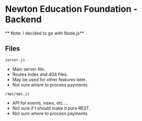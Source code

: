 ﻿# Newton Education Foundation - Backend

** Note: I decided to go with Node.js**

## Files

`server.js`

- Main server file.
- Routes index and 404 files.
- May be used for other features later.
- Not sure where to process payments.

`/api/api.js`

- API for events, news, etc....
- Not sure if I should make it pure REST.
- Not sure where to process payments


